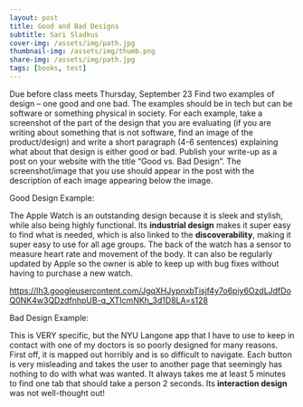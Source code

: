 ```yaml
---
layout: post
title: Good and Bad Designs
subtitle: Sari Sladkus
cover-img: /assets/img/path.jpg
thumbnail-img: /assets/img/thumb.png
share-img: /assets/img/path.jpg
tags: [books, test]
---
```


Due before class meets Thursday, September 23
Find two examples of design – one good and one bad. The examples should be in tech but can be software or something physical in society. For each example, take a screenshot of the part of the design that you are evaluating (if you are writing about something that is not software, find an image of the product/design) and write a short paragraph (4-6 sentences) explaining what about that design is either good or bad. Publish your write-up as a post on your website with the title “Good vs. Bad Design”. The screenshot/image that you use should appear in the post with the description of each image appearing below the image.

Good Design Example:

The Apple Watch is an outstanding design because it is sleek and stylish, while also being highly functional. Its **industrial design** makes it super easy to find what is needed, which is also linked to the **discoverability**, making it super easy to use for all age groups. The back of the watch has a sensor to measure heart rate and movement of the body. It can also be regularly updated by Apple so the owner is able to keep up with bug fixes without having to purchase a new watch.

https://lh3.googleusercontent.com/JgqXHJypnxbTisjf4y7o6piy6OzdLJdfDoQ0NK4w3QDzdfnhpUB-q_XTIcmNKh_3d1D8LA=s128


Bad Design Example:

This is VERY specific, but the NYU Langone app that I have to use to keep in contact with one of my doctors is so poorly designed for many reasons. First off, it is mapped out horribly and is so difficult to navigate. Each button is very misleading and takes the user to another page that seemingly has nothing to do with what was wanted. It always takes me at least 5 minutes to find one tab that should take a person 2 seconds. Its **interaction design** was not well-thought out!  
